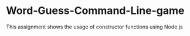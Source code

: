 # Word-Guess-Command-Line-game
This assignment shows the usage of constructor functions using Node.js

